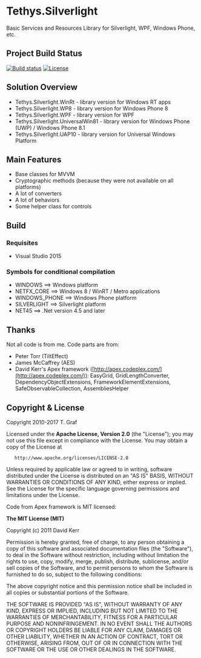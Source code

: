 Tethys.Silverlight
==================

Basic Services and Resources Library for Silverlight, WPF, Windows Phone, etc.

## Project Build Status ##
[![Build status](https://ci.appveyor.com/api/projects/status/gcw8uf9lhqaefni9?svg=true)](https://ci.appveyor.com/project/tngraf/tethys-silverlight)
[![License](https://img.shields.io/badge/license-Apache--2.0-blue.svg)](http://www.apache.org/licenses/LICENSE-2.0)


## Solution Overview ##

* Tethys.Silverlight.WinRt - library version for Windows RT apps
* Tethys.Silverlight.WP8 - library version for Windows Phone 8
* Tethys.Silverlight.WPF - library version for WPF
* Tethys.Silverlight.UniversalWin81 - library version for Windows Phone (UWP) / Windows Phone 8.1
* Tethys.Silverlight.UAP10 - library version for Universal Windows Platform

## Main Features ##

* Base classes for MVVM
* Cryptographic methods (because they were not available on all platforms)
* A lot of converters
* A lot of behaviors
* Some helper class for controls  

## Build ##

### Requisites ###

* Visual Studio 2015

### Symbols for conditional compilation ###
* WINDOWS       ==> Windows platform
* NETFX_CORE    ==> Windows 8 / WinRT / Metro applications
* WINDOWS_PHONE ==> Windows Phone platform
* SILVERLIGHT   ==> Silverlight platform
* NET45         ==> .Net version 4.5 and later

## Thanks ##

Not all code is from me. Code parts are from:

* Peter Torr (TiltEffect)
* James McCaffrey (AES)
* David Kerr's Apex framework ([http://apex.codeplex.com/](http://apex.codeplex.com/)): EasyGrid, GridLengthConverter, DependencyObjectExtensions, FrameworkElementExtensions, SafeObservableCollection, AssembliesHelper

## Copyright & License ##

Copyright 2010-2017 T. Graf

Licensed under the **Apache License, Version 2.0** (the "License");
you may not use this file except in compliance with the License.
You may obtain a copy of the License at

       http://www.apache.org/licenses/LICENSE-2.0

Unless required by applicable law or agreed to in writing, software distributed under the License is distributed on an "AS IS" BASIS, WITHOUT WARRANTIES OR CONDITIONS OF ANY KIND, either express or implied.
See the License for the specific language governing permissions and limitations under the License.

Code from Apex framework is MIT licensed:

**The MIT License (MIT)**

Copyright (c) 2011 David Kerr

Permission is hereby granted, free of charge, to any person obtaining a copy of this software and associated documentation files (the "Software"), to deal in the Software without restriction, including without limitation the rights to use, copy, modify, merge, publish, distribute, sublicense, and/or sell copies of the Software, and to permit persons to whom the Software is furnished to do so, subject to the following conditions:

The above copyright notice and this permission notice shall be included in all copies or substantial portions of the Software.

THE SOFTWARE IS PROVIDED "AS IS", WITHOUT WARRANTY OF ANY KIND, EXPRESS OR IMPLIED, INCLUDING BUT NOT LIMITED TO THE WARRANTIES OF MERCHANTABILITY, FITNESS FOR A PARTICULAR PURPOSE AND NONINFRINGEMENT. IN NO EVENT SHALL THE AUTHORS OR COPYRIGHT HOLDERS BE LIABLE FOR ANY CLAIM, DAMAGES OR OTHER LIABILITY, WHETHER IN AN ACTION OF CONTRACT, TORT OR OTHERWISE, ARISING FROM, OUT OF OR IN CONNECTION WITH THE SOFTWARE OR THE USE OR OTHER DEALINGS IN THE SOFTWARE.
